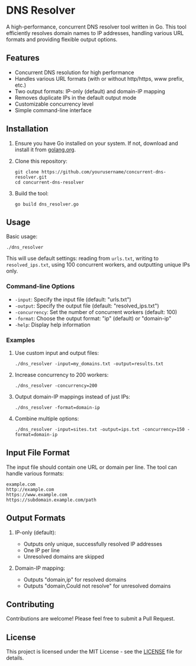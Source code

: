 # DNS Resolver

A high-performance, concurrent DNS resolver tool written in Go. This tool efficiently resolves domain names to IP addresses, handling various URL formats and providing flexible output options.

## Features

- Concurrent DNS resolution for high performance
- Handles various URL formats (with or without http/https, www prefix, etc.)
- Two output formats: IP-only (default) and domain-IP mapping
- Removes duplicate IPs in the default output mode
- Customizable concurrency level
- Simple command-line interface

## Installation

1. Ensure you have Go installed on your system. If not, download and install it from [golang.org](https://golang.org/).

2. Clone this repository:
   ```
   git clone https://github.com/yourusername/concurrent-dns-resolver.git
   cd concurrent-dns-resolver
   ```

3. Build the tool:
   ```
   go build dns_resolver.go
   ```

## Usage

Basic usage:
```
./dns_resolver
```

This will use default settings: reading from `urls.txt`, writing to `resolved_ips.txt`, using 100 concurrent workers, and outputting unique IPs only.

### Command-line Options

- `-input`: Specify the input file (default: "urls.txt")
- `-output`: Specify the output file (default: "resolved_ips.txt")
- `-concurrency`: Set the number of concurrent workers (default: 100)
- `-format`: Choose the output format: "ip" (default) or "domain-ip"
- `-help`: Display help information

### Examples

1. Use custom input and output files:
   ```
   ./dns_resolver -input=my_domains.txt -output=results.txt
   ```

2. Increase concurrency to 200 workers:
   ```
   ./dns_resolver -concurrency=200
   ```

3. Output domain-IP mappings instead of just IPs:
   ```
   ./dns_resolver -format=domain-ip
   ```

4. Combine multiple options:
   ```
   ./dns_resolver -input=sites.txt -output=ips.txt -concurrency=150 -format=domain-ip
   ```

## Input File Format

The input file should contain one URL or domain per line. The tool can handle various formats:

```
example.com
http://example.com
https://www.example.com
https://subdomain.example.com/path
```

## Output Formats

1. IP-only (default):
   - Outputs only unique, successfully resolved IP addresses
   - One IP per line
   - Unresolved domains are skipped

2. Domain-IP mapping:
   - Outputs "domain,ip" for resolved domains
   - Outputs "domain,Could not resolve" for unresolved domains

## Contributing

Contributions are welcome! Please feel free to submit a Pull Request.

## License

This project is licensed under the MIT License - see the [LICENSE](LICENSE) file for details.
